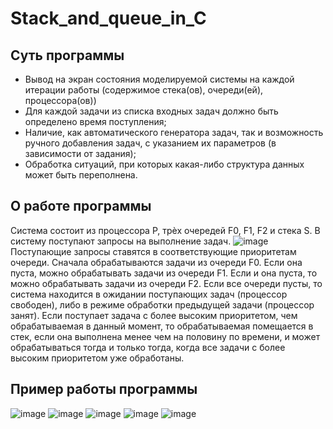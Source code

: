 # Stack_and_queue_in_C
## Суть программы
- Вывод на экран состояния моделируемой системы на каждой итерации работы (содержимое стека(ов), очереди(ей), процессора(ов))
- Для каждой задачи из списка входных задач должно быть определено время поступления;
- Наличие, как автоматического генератора задач, так и возможность ручного добавления задач, с указанием их параметров (в зависимости от задания);
- Обработка ситуаций, при которых какая-либо структура данных может быть переполнена.
## О работе программы
Система состоит из процессора P, трѐх очередей F0, F1, F2 и стека S. В систему поступают запросы на выполнение задач.
![image](https://github.com/user-attachments/assets/2ee63669-4d94-4114-bff1-efccb36d313e)
Поступающие запросы ставятся в соответствующие приоритетам очереди. Сначала обрабатываются задачи из очереди F0. Если она пуста, можно обрабатывать задачи из очереди F1. 
Если и она пуста, то можно обрабатывать задачи из очереди F2. Если все очереди пусты, то система находится в ожидании поступающих задач (процессор свободен), либо в режиме обработки предыдущей задачи (процессор занят). 
Если поступает задача с более высоким приоритетом, чем обрабатываемая в данный момент, то обрабатываемая помещается в стек, если она выполнена менее чем на половину по времени, и может обрабатываться тогда и только тогда, когда все задачи с более высоким приоритетом уже обработаны.

## Пример работы программы
![image](https://github.com/user-attachments/assets/b396b3f5-c1ca-4a87-ac28-7cb799d08803)
![image](https://github.com/user-attachments/assets/45174baa-985f-4ca4-bff1-8baa8eb0aafb)
![image](https://github.com/user-attachments/assets/445314a6-c96b-473c-b6e3-9608316ed0ae)
![image](https://github.com/user-attachments/assets/01f34c08-cea4-4ebc-99ab-96bb02d118a4)
![image](https://github.com/user-attachments/assets/15438cf5-14e6-4d1f-be74-a3cda394a653)
